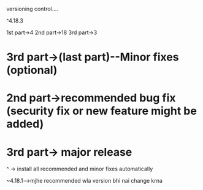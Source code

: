 versioning control....

^4.18.3

1st part->4
2nd part->18
3rd part->3

# 3rd part->(last part)--Minor fixes (optional)

# 2nd part->recommended bug fix (security fix or new feature might be added)

# 3rd part-> major release 
^  -> install all recommended and minor fixes automatically

~4.18.1-->mjhe recommended wla version bhi nai change krna

